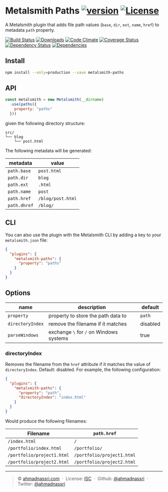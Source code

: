 # Metalsmith Paths [![version][npm-version]][npm-url] [![License][license-image]][license-url]

A Metalsmith plugin that adds file path values (`base`, `dir`, `ext`, `name`, `href`) to metadata `path` property.

[![Build Status][travis-image]][travis-url]
[![Downloads][npm-downloads]][npm-url]
[![Code Climate][codeclimate-quality]][codeclimate-url]
[![Coverage Status][codeclimate-coverage]][codeclimate-url]
[![Dependency Status][dependencyci-image]][dependencyci-url]
[![Dependencies][david-image]][david-url]

## Install

```bash
npm install --only=production --save metalsmith-paths
```

## API

```js
const metalsmith = new Metalsmith(__dirname)
  .use(paths({
    property: "paths"
  }))
```

given the following directory structure:

```
src/
└── blog
    └── post.html
```

The following metadata will be generated:

| metadata      | value             |
| ------------- | ----------------- |
| `path.base`   | `post.html`       |
| `path.dir`    | `blog`            |
| `path.ext`    | `.html`           |
| `path.name`   | `post`            |
| `path.href`   | `/blog/post.html` |
| `path.dhref`  | `/blog/`          |

## CLI

You can also use the plugin with the Metalsmith CLI by adding a key to your `metalsmith.json` file:

```json
{
  "plugins": {
    "metalsmith-paths": {
      "property": "paths"
    }
  }
}
```

## Options

| name             | description                        | default   |
| ---------------- | ---------------------------------- | --------- |
| `property`       | property to store the path data to | `path`    |
| `directoryIndex` | remove the filename if it matches  | disabled  |
| `parseWindows`   | exchange `\` for `/` on Windows systems  | true  |

### directoryIndex

Removes the filename from the `href` attribute if it matches the value of
`directoryIndex`. Default: disabled. For example, the following configuration:

```json
{
  "plugins": {
    "metalsmith-paths": {
      "property": "path",
      "directoryIndex": "index.html"
    }
  }
}
```

Would produce the following filenames:

| Filename                      | `path.href`                   |
| ----------------------------- | ----------------------------- |
| `/index.html`                 | `/`                           |
| `/portfolio/index.html`       | `/portfolio/`                 |
| `/portfolio/project1.html`    | `/portfolio/project1.html`    |
| `/portfolio/project2.html`    | `/portfolio/project2.html`    |

---
> :copyright: [ahmadnassri.com](https://www.ahmadnassri.com/) &nbsp;&middot;&nbsp;
> License: [ISC][license-url] &nbsp;&middot;&nbsp;
> Github: [@ahmadnassri](https://github.com/ahmadnassri) &nbsp;&middot;&nbsp;
> Twitter: [@ahmadnassri](https://twitter.com/ahmadnassri)

[license-url]: http://choosealicense.com/licenses/isc/
[license-image]: https://img.shields.io/github/license/ahmadnassri/metalsmith-paths.svg?style=flat-square

[travis-url]: https://travis-ci.org/ahmadnassri/metalsmith-paths
[travis-image]: https://img.shields.io/travis/ahmadnassri/metalsmith-paths.svg?style=flat-square

[npm-url]: https://www.npmjs.com/package/metalsmith-paths
[npm-version]: https://img.shields.io/npm/v/metalsmith-paths.svg?style=flat-square
[npm-downloads]: https://img.shields.io/npm/dm/metalsmith-paths.svg?style=flat-square

[codeclimate-url]: https://codeclimate.com/github/ahmadnassri/metalsmith-paths
[codeclimate-quality]: https://img.shields.io/codeclimate/github/ahmadnassri/metalsmith-paths.svg?style=flat-square
[codeclimate-coverage]: https://img.shields.io/codeclimate/coverage/github/ahmadnassri/metalsmith-paths.svg?style=flat-square

[david-url]: https://david-dm.org/ahmadnassri/metalsmith-paths
[david-image]: https://img.shields.io/david/ahmadnassri/metalsmith-paths.svg?style=flat-square

[dependencyci-url]: https://dependencyci.com/github/ahmadnassri/metalsmith-paths
[dependencyci-image]: https://dependencyci.com/github/ahmadnassri/metalsmith-paths/badge?style=flat-square
